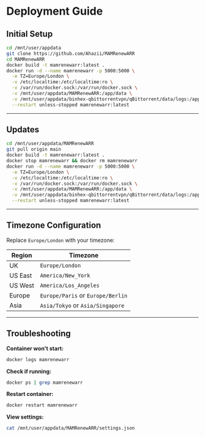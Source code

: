 # Deployment Guide

## Initial Setup

```bash
cd /mnt/user/appdata
git clone https://github.com/Ahazii/MAMRenewARR
cd MAMRenewARR
docker build -t mamrenewarr:latest .
docker run -d --name mamrenewarr -p 5000:5000 \
  -e TZ=Europe/London \
  -v /etc/localtime:/etc/localtime:ro \
  -v /var/run/docker.sock:/var/run/docker.sock \
  -v /mnt/user/appdata/MAMRenewARR:/app/data \
  -v /mnt/user/appdata/binhex-qbittorrentvpn/qBittorrent/data/logs:/app/shared/qbittorrent-logs:ro \
  --restart unless-stopped mamrenewarr:latest
```

---

## Updates

```bash
cd /mnt/user/appdata/MAMRenewARR
git pull origin main
docker build -t mamrenewarr:latest .
docker stop mamrenewarr && docker rm mamrenewarr
docker run -d --name mamrenewarr -p 5000:5000 \
  -e TZ=Europe/London \
  -v /etc/localtime:/etc/localtime:ro \
  -v /var/run/docker.sock:/var/run/docker.sock \
  -v /mnt/user/appdata/MAMRenewARR:/app/data \
  -v /mnt/user/appdata/binhex-qbittorrentvpn/qBittorrent/data/logs:/app/shared/qbittorrent-logs:ro \
  --restart unless-stopped mamrenewarr:latest
```

---

## Timezone Configuration

Replace `Europe/London` with your timezone:

| Region | Timezone |
|--------|----------|
| UK | `Europe/London` |
| US East | `America/New_York` |
| US West | `America/Los_Angeles` |
| Europe | `Europe/Paris` or `Europe/Berlin` |
| Asia | `Asia/Tokyo` or `Asia/Singapore` |

---

## Troubleshooting

**Container won't start:**
```bash
docker logs mamrenewarr
```

**Check if running:**
```bash
docker ps | grep mamrenewarr
```

**Restart container:**
```bash
docker restart mamrenewarr
```

**View settings:**
```bash
cat /mnt/user/appdata/MAMRenewARR/settings.json
```
